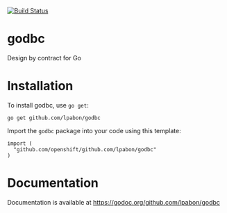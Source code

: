 [![Build Status](https://travis-ci.org/lpabon/godbc.svg?branch=master)](https://travis-ci.org/lpabon/godbc)

# godbc

Design by contract for Go

# Installation

To install godbc, use `go get`:

    go get github.com/lpabon/godbc

Import the `godbc` package into your code using this template:

    import (
      "github.com/openshift/github.com/lpabon/godbc"
    )

# Documentation

Documentation is available at https://godoc.org/github.com/lpabon/godbc
